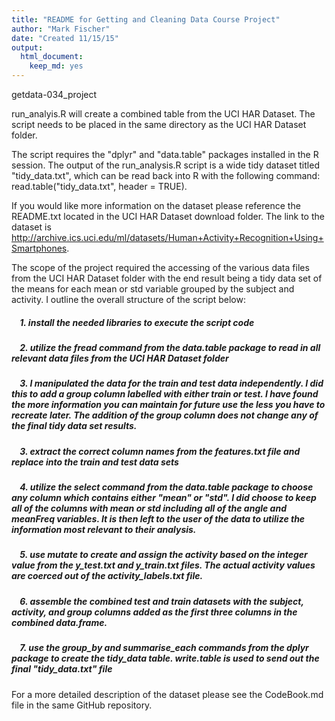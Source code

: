 ```yaml
---
title: "README for Getting and Cleaning Data Course Project"
author: "Mark Fischer"
date: "Created 11/15/15"
output:
  html_document:
    keep_md: yes
---
```


getdata-034_project  

run_analyis.R will create a combined table from the UCI HAR Dataset.  The script needs to be placed in the same directory
as the UCI HAR Dataset folder.  
  
The script requires the "dplyr" and "data.table" packages installed in the R session.  The output of the
run_analysis.R script is a wide tidy dataset titled "tidy_data.txt", which can be read back into R with the following command: 
read.table("tidy_data.txt", header = TRUE).  
  
If you would like more information on the dataset please reference the README.txt located in the UCI HAR Dataset download folder.  The link to the dataset is http://archive.ics.uci.edu/ml/datasets/Human+Activity+Recognition+Using+Smartphones.  
  
The scope of the project required the accessing of the various data files from the UCI HAR Dataset folder with the end result being a tidy data set of the means for each mean or std variable grouped by the subject and activity.  I outline the overall structure of the script below:  
  
##### &nbsp;&nbsp;&nbsp;&nbsp;1. install the needed libraries to execute the script code
##### &nbsp;&nbsp;&nbsp;&nbsp;2. utilize the fread command from the data.table package to read in all relevant data files from the UCI HAR Dataset folder
##### &nbsp;&nbsp;&nbsp;&nbsp;3. I manipulated the data for the train and test data independently.  I did this to add a group column labelled with either train or test.  I have found the more information you can maintain for future use the less you have to recreate later.  The addition of the group column does not change any of the final tidy data set results.
##### &nbsp;&nbsp;&nbsp;&nbsp;3. extract the correct column names from the features.txt file and replace into the train and test data sets
##### &nbsp;&nbsp;&nbsp;&nbsp;4. utilize the select command from the data.table package to choose any column which contains either "mean" or "std".  I did choose to keep all of the columns with mean or std including all of the angle and meanFreq variables.  It is then left to the user of the data to utilize the information most relevant to their analysis.
##### &nbsp;&nbsp;&nbsp;&nbsp;5. use mutate to create and assign the activity based on the integer value from the y_test.txt and y_train.txt files.  The actual activity values are coerced out of the activity_labels.txt file.
##### &nbsp;&nbsp;&nbsp;&nbsp;6. assemble the combined test and train datasets with the subject, activity, and group columns added as the first three columns in the combined data.frame.
##### &nbsp;&nbsp;&nbsp;&nbsp;7. use the group_by and summarise_each commands from the dplyr package to create the tidy_data table. write.table is used to send out the final "tidy_data.txt" file
  
For a more detailed description of the dataset please see the CodeBook.md file in the same GitHub repository.
